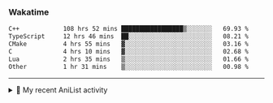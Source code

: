### Wakatime
<!--START_SECTION:waka-->

```txt
C++            108 hrs 52 mins █████████████████▒░░░░░░░   69.93 %
TypeScript     12 hrs 46 mins  ██░░░░░░░░░░░░░░░░░░░░░░░   08.21 %
CMake          4 hrs 55 mins   ▓░░░░░░░░░░░░░░░░░░░░░░░░   03.16 %
C              4 hrs 10 mins   ▓░░░░░░░░░░░░░░░░░░░░░░░░   02.68 %
Lua            2 hrs 35 mins   ▒░░░░░░░░░░░░░░░░░░░░░░░░   01.66 %
Other          1 hr 31 mins    ▒░░░░░░░░░░░░░░░░░░░░░░░░   00.98 %
```

<!--END_SECTION:waka-->

<!--
<h4>Leetcode</h4>

![Leetcode](https://leetcard.jacoblin.cool/f01zy?ext=heatmap)
-->

---

<details>
  <summary>🌸 My recent AniList activity</summary>

  <!-- ANILIST_ACTIVITY:start -->

-   📺 Completed [Tomodachi Game](https://anilist.co/anime/141014) (13:06 04 July 2025)
-   📺 Completed [The Eminence in Shadow Season 2](https://anilist.co/anime/161964) (00:06 04 July 2025)
-   📺 Completed [The Eminence in Shadow](https://anilist.co/anime/130298) (23:44 02 July 2025)
-   📺 Plans to watch [Mushoku Tensei III: Isekai Ittara Honki Dasu](https://anilist.co/anime/178789) (07:57 29 June 2025)
-   📺 Completed [Mushoku Tensei: Jobless Reincarnation Season 2 Part 2](https://anilist.co/anime/166873) (07:57 29 June 2025)

  <!-- ANILIST_ACTIVITY:end -->
</details>
